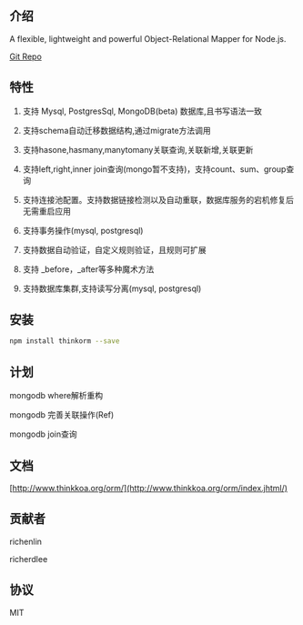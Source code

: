 ## 介绍

A flexible, lightweight and powerful Object-Relational Mapper for Node.js.

[Git Repo](https://github.com/thinkkoa/thinkorm)

## 特性


1. 支持 Mysql, PostgresSql, MongoDB(beta) 数据库,且书写语法一致

2. 支持schema自动迁移数据结构,通过migrate方法调用

3. 支持hasone,hasmany,manytomany关联查询,关联新增,关联更新

4. 支持left,right,inner join查询(mongo暂不支持)，支持count、sum、group查询

5. 支持连接池配置。支持数据链接检测以及自动重联，数据库服务的宕机修复后无需重启应用

6. 支持事务操作(mysql, postgresql)

7. 支持数据自动验证，自定义规则验证，且规则可扩展

8. 支持 _before，_after等多种魔术方法

9. 支持数据库集群,支持读写分离(mysql, postgresql)

## 安装

```bash
npm install thinkorm --save
```

## 计划

mongodb where解析重构

mongodb 完善关联操作(Ref)

mongodb join查询

## 文档

[http://www.thinkkoa.org/orm/](http://www.thinkkoa.org/orm/index.jhtml/)

## 贡献者

richenlin

richerdlee

## 协议


MIT
